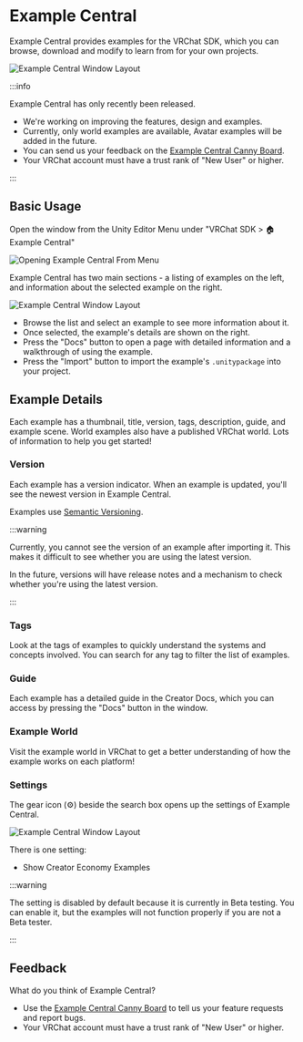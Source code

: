 # Example Central

Example Central provides examples for the VRChat SDK, which you can browse, download and modify to learn from for your own projects.

![Example Central Window Layout](/img/sdk/example-central/ec-layout.png)

:::info

Example Central has only recently been released.

- We're working on improving the features, design and examples.
- Currently, only world examples are available, Avatar examples will be added in the future.
- You can send us your feedback on the [Example Central Canny Board](https://feedback.vrchat.com/example-central).
- Your VRChat account must have a trust rank of "New User" or higher.

:::

## Basic Usage
Open the window from the Unity Editor Menu under "VRChat SDK > 🏠 Example Central"

![Opening Example Central From Menu](/img/sdk/example-central/ec-menu.png)

Example Central has two main sections - a listing of examples on the left, and information about the selected example on the right.

![Example Central Window Layout](/img/sdk/example-central/ec-overlay.png)

* Browse the list and select an example to see more information about it.
* Once selected, the example's details are shown on the right.
* Press the "Docs" button to open a page with detailed information and a walkthrough of using the example.
* Press the "Import" button to import the example's `.unitypackage` into your project.

## Example Details

Each example has a thumbnail, title, version, tags, description, guide, and example scene. World examples also have a published VRChat world. Lots of information to help you get started!

### Version

Each example has a version indicator. When an example is updated, you'll see the newest version in Example Central.

Examples use [Semantic Versioning](https://semver.org/).

:::warning

Currently, you cannot see the version of an example after importing it. This makes it difficult to see whether you are using the latest version. 

In the future, versions will have release notes and a mechanism to check whether you're using the latest version.

:::


### Tags

Look at the tags of examples to quickly understand the systems and concepts involved. You can search for any tag to filter the list of examples.

### Guide

Each example has a detailed guide in the Creator Docs, which you can access by pressing the "Docs" button in the window.

### Example World

Visit the example world in VRChat to get a better understanding of how the example works on each platform!


### Settings

The gear icon (⚙) beside the search box opens up the settings of Example Central. 

![Example Central Window Layout](/img/sdk/example-central/ec-settings.png)

There is one setting:
- Show Creator Economy Examples

:::warning

The setting is disabled by default because it is currently in Beta testing. You can enable it, but the examples will not function properly if you are not a Beta tester.

:::


## Feedback

What do you think of Example Central?
- Use the [Example Central Canny Board](https://feedback.vrchat.com/example-central) to tell us your feature requests and report bugs.
- Your VRChat account must have a trust rank of "New User" or higher.
